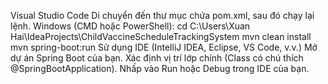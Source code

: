   Visual Studio Code
      Di chuyển đến thư mục chứa pom.xml, sau đó chạy lại lệnh.
      Windows (CMD hoặc PowerShell):
      cd C:\Users\Xuan Hai\IdeaProjects\ChildVaccineScheduleTrackingSystem
      mvn clean install
      mvn spring-boot:run
Sử dụng IDE (IntelliJ IDEA, Eclipse, VS Code, v.v.)
      Mở dự án Spring Boot của bạn.
      Xác định vị trí lớp chính (Class có chú thích @SpringBootApplication).
      Nhấp vào Run hoặc Debug trong IDE của bạn.
